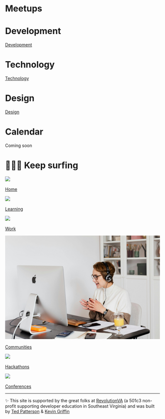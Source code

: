 # Meetups

# Development

[Development](Development%20105c326bb3e6808988acfb2aa23fc82a.csv)

# Technology

[Technology](Technology%20105c326bb3e6807b98f2dc22955ec422.csv)

# Design

[Design](Design%20105c326bb3e6801b8c69cd2044a7fead.csv)

# Calendar

Coming soon

# 🏄🏽‍♀️ Keep surfing

<aside>

![](https://images.unsplash.com/photo-1507525428034-b723cf961d3e?ixlib=rb-4.0.3&q=85&fm=jpg&crop=entropy&cs=srgb)

[Home](757tech%2077dd29f6a9ea478b9c55d44360d5b993.md)

</aside>

<aside>

![](https://images.unsplash.com/photo-1523050854058-8df90110c9f1?ixlib=rb-4.0.3&q=85&fm=jpg&crop=entropy&cs=srgb)

[Learning](Learning%20c2ca14f8d5574eb79b19376a91625f62.md)

</aside>

<aside>

![](https://images.unsplash.com/photo-1542744173-8e7e53415bb0?ixlib=rb-4.0.3&q=85&fm=jpg&crop=entropy&cs=srgb)

[Work](Work%20b4fd498d1c754251807de7a04897408a.md)

</aside>

<aside>

![pexels-karolina-grabowska-4476606.jpg](pexels-karolina-grabowska-4476606.jpg)

[Communities](Communities%20a05281b082ba480ba282aa08042b4d11.md)

</aside>

<aside>

![](https://images.unsplash.com/photo-1522202176988-66273c2fd55f?ixlib=rb-4.0.3&q=85&fm=jpg&crop=entropy&cs=srgb)

[Hackathons](Hackathons%200615f691fea044f799daea4d64b57f24.md)

</aside>

<aside>

![](https://images.unsplash.com/photo-1540575467063-178a50c2df87?ixlib=rb-4.0.3&q=85&fm=jpg&crop=entropy&cs=srgb)

[Conferences](Conferences%20105c326bb3e68013a0d8c2e64b3f8029.md)

</aside>

---

✨ This site is supported by the great folks at [RevolutionVA](https://revolutionva.org) (a 501c3 non-profit supporting developer education in Southeast Virginia) and was built by [Ted Patterson](https://www.linkedin.com/in/tedjpatterson/) & [Kevin Griffin](https://www.linkedin.com/in/1kevgriff?miniProfileUrn=urn%3Ali%3Afs_miniProfile%3AACoAAACwC8sB_B8k9lud2dHch-O_ree637JEkMQ&lipi=urn%3Ali%3Apage%3Ad_flagship3_search_srp_all%3BU3rYg%2B2eQqiBOImV1G0Obw%3D%3D)